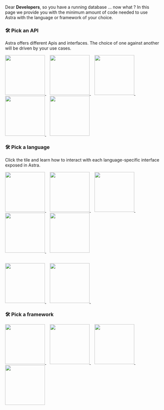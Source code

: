 Dear <b>Developers</b>, so you have a running database ... now what ? In this page we provide you with the minimum amount of code needed to use Astra with the language or framework of your choice.

### 🛠️ Pick an API

Astra offers different Apis and interfaces. The choice of one against another will be driven by your use cases.

<a href="api/document">
 <img src="../../../img/tile-api-document.png" height="130px" width="130px"/>
</a>&nbsp;&nbsp;
<a href="api/rest">
<img src="../../../img/tile-api-rest.png" height="130px" width="130px"/>
</a>&nbsp;&nbsp;
<a href="api/graphql">
<img src="../../../img/tile-api-graphql.png" height="130px" width="130px"/>
</a>&nbsp;&nbsp;
<a href="api/grpc">
<img src="../../../img/tile-api-grpc.png" height="130px" width="130px"/>
</a>&nbsp;&nbsp;
<a href="api/cql">
<img src="../../../img/tile-api-cql.png" height="130px" width="130px"/>
</a>
</p>

### 🛠️ Pick a language

Click the tile and learn how to interact with each language-specific interface exposed in Astra.

<a href="languages/java">
 <img src="../../../img/tile-java.png" height="130px" width="130px"/>
</a>&nbsp;&nbsp;
<a href="languages/javascript">
<img src="../../../img/tile-javascript.png" height="130px" width="130px"/>
</a>&nbsp;&nbsp;
<a href="languages/python">
<img src="../../../img/tile-python.png" height="130px" width="130px"/>
</a>&nbsp;&nbsp;
<a href="languages/go">
<img src="../../../img/tile-go.png" height="130px" width="130px"/>
</a>&nbsp;&nbsp;
<a href="languages/csharp">
<img src="../../../img/tile-csharp.png" height="130px" width="130px"/>
</a>
<p><br/>
<a href="languages/scala">
<img src="../../../img/tile-scala.png" height="130px" width="130px"/>
</a>&nbsp;&nbsp;
<a href="languages/rust">
<img src="../../../img/tile-rust.png" height="130px" width="130px"/>
</a>&nbsp;&nbsp;
</p>

### 🛠️ Pick a framework

<p>
<a href="frameworks/spring">
<img src="../../../img/tile-spring.png" height="130px" width="130px"/>
</a>&nbsp;&nbsp;
<a href="frameworks/quarkus">
<img src="../../../img/tile-quarkus.png" height="130px" width="130px"/>
</a>&nbsp;&nbsp;
<a href="frameworks/micronaut">
<img src="../../../img/tile-micronaut.png" height="130px" width="130px"/>
</a>
</a>&nbsp;&nbsp;
<a href="frameworks/lagom">
<img src="../../../img/tile-lagom.png" height="130px" width="130px"/>
</a>
</p>
